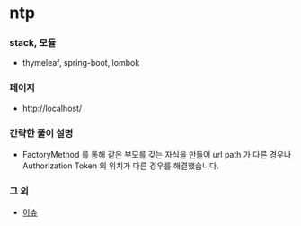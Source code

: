 # ntp

### stack, 모듈
* thymeleaf, spring-boot, lombok

### 페이지
* http://localhost/

### 간략한 풀이 설명
* FactoryMethod 를 통해 같은 부모를 갖는 자식을 만들어 url path 가 다른 경우나 Authorization Token 의 위치가 다른 경우를 해결했습니다.
  
### 그 외
* [이슈](https://github.com/dohyung97022/ptp/issues?q=is%3Aissue+is%3Aclosed)